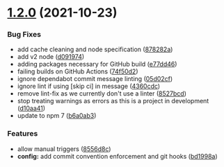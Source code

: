 # [1.2.0](https://github.com/johnedquinn/ecs-application/compare/v1.1.0...v1.2.0) (2021-10-23)


### Bug Fixes

* add cache cleaning and node specification ([878282a](https://github.com/johnedquinn/ecs-application/commit/878282a99850f9c658f3717b34723bf07a0ebf2d))
* add v2 node ([d091974](https://github.com/johnedquinn/ecs-application/commit/d091974fd4f4c1f2d89c817c0de3099e34dacb30))
* adding packages necessary for GitHub build ([e77dd46](https://github.com/johnedquinn/ecs-application/commit/e77dd4698a5d633552641c4c3d21a66a4dbf55f1))
* failing builds on GitHub Actions ([74f50d2](https://github.com/johnedquinn/ecs-application/commit/74f50d2619cc9332db7f1444f58a7bc4fd70d716))
* ignore dependabot commit message linting ([05d02cf](https://github.com/johnedquinn/ecs-application/commit/05d02cfe2615fca5a6220350f2975a5b2b31ff46))
* ignore lint if using [skip ci] in message ([4360cdc](https://github.com/johnedquinn/ecs-application/commit/4360cdcb23e1a6b70271e7c3da28d809f0eb5426))
* remove lint-fix as we currently don't use a linter ([8527bcd](https://github.com/johnedquinn/ecs-application/commit/8527bcd052853e93c6f03be28037e13f3716dcd1))
* stop treating warnings as errors as this is a project in development ([d10aa41](https://github.com/johnedquinn/ecs-application/commit/d10aa41855b50ccdc8d9968b2ecd7e3f87a785c0))
* update to npm 7 ([b6a0ab3](https://github.com/johnedquinn/ecs-application/commit/b6a0ab3392aa8b9fe7d32db348b0bb7985aceee6))


### Features

* allow manual triggers ([8556d8c](https://github.com/johnedquinn/ecs-application/commit/8556d8c96dc2b2446e9c2a47b960893770010344))
* **config:** add commit convention enforcement and git hooks ([bd1998a](https://github.com/johnedquinn/ecs-application/commit/bd1998abb4740a5f2ad3d2fc1d5d767d38653910))
